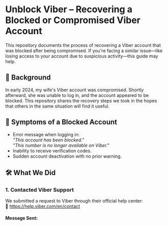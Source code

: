 # Unblock Viber – Recovering a Blocked or Compromised Viber Account

This repository documents the process of recovering a Viber account that was blocked after being compromised. If you're facing a similar issue—like losing access to your account due to suspicious activity—this guide may help.

## 📖 Background

In early 2024, my wife's Viber account was compromised. Shortly afterward, she was unable to log in, and the account appeared to be blocked. This repository shares the recovery steps we took in the hopes that others in the same situation will find it useful.

## 🚨 Symptoms of a Blocked Account

- Error message when logging in:  
  _"This account has been blocked."_  
  _"This number is no longer available on Viber."_
- Inability to receive verification codes.
- Sudden account deactivation with no prior warning.

## 🛠️ What We Did

### 1. Contacted Viber Support

We submitted a request to Viber through their official help center:  
🔗 https://help.viber.com/en/contact

#### Message Sent:

 
